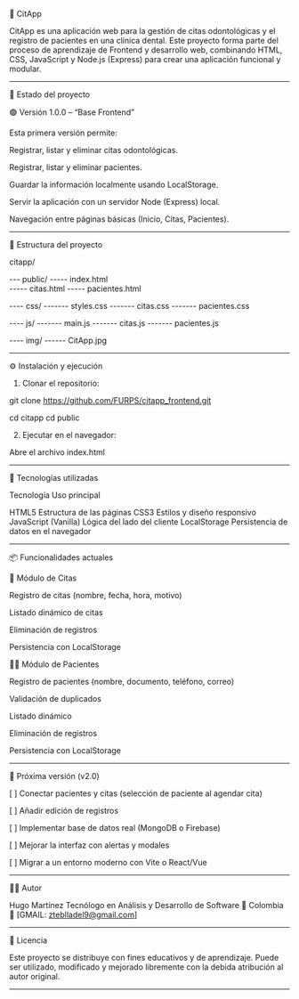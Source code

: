 🦷 CitApp

CitApp es una aplicación web para la gestión de citas odontológicas y el registro de pacientes en una clínica dental.
Este proyecto forma parte del proceso de aprendizaje de Frontend y desarrollo web, combinando HTML, CSS, JavaScript y Node.js (Express) para crear una aplicación funcional y modular.


---

🚀 Estado del proyecto

🟢 Versión 1.0.0 – “Base Frontend”

Esta primera versión permite:

Registrar, listar y eliminar citas odontológicas.

Registrar, listar y eliminar pacientes.

Guardar la información localmente usando LocalStorage.

Servir la aplicación con un servidor Node (Express) local.

Navegación entre páginas básicas (Inicio, Citas, Pacientes).



---

🧱 Estructura del proyecto

citapp/

--- public/
----- index.html     
----- citas.html 
----- pacientes.html

---- css/
------- styles.css
------- citas.css
------- pacientes.css


---- js/
------- main.js 
------- citas.js
------- pacientes.js


---- img/
------ CitApp.jpg



---

⚙️ Instalación y ejecución

1. Clonar el repositorio:

git clone https://github.com/FURPS/citapp_frontend.git

cd citapp
cd public


2. Ejecutar en el navegador:

Abre el archivo index.html



---

🧩 Tecnologías utilizadas

Tecnología	Uso principal

HTML5	Estructura de las páginas
CSS3	Estilos y diseño responsivo
JavaScript (Vanilla)	Lógica del lado del cliente
LocalStorage	Persistencia de datos en el navegador



---

📦 Funcionalidades actuales

📅 Módulo de Citas

Registro de citas (nombre, fecha, hora, motivo)

Listado dinámico de citas

Eliminación de registros

Persistencia con LocalStorage


👨‍⚕️ Módulo de Pacientes

Registro de pacientes (nombre, documento, teléfono, correo)

Validación de duplicados

Listado dinámico

Eliminación de registros

Persistencia con LocalStorage



---

🔮 Próxima versión (v2.0)

[ ] Conectar pacientes y citas (selección de paciente al agendar cita)

[ ] Añadir edición de registros

[ ] Implementar base de datos real (MongoDB o Firebase)

[ ] Mejorar la interfaz con alertas y modales

[ ] Migrar a un entorno moderno con Vite o React/Vue



---

👨‍💻 Autor

Hugo Martínez
Tecnólogo en Análisis y Desarrollo de Software
📍 Colombia
📧 [GMAIL: zteblladel9@gmail.com]


---

🪪 Licencia

Este proyecto se distribuye con fines educativos y de aprendizaje.
Puede ser utilizado, modificado y mejorado libremente con la debida atribución al autor original.


---
